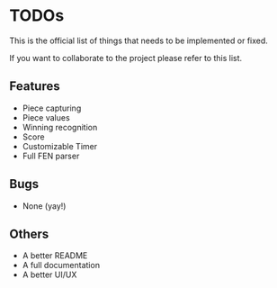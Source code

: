 # TODOs

This is the official list of things that needs to be implemented or fixed.

If you want to collaborate to the project please refer to this list.

## Features

- Piece capturing
- Piece values
- Winning recognition
- Score
- Customizable Timer
- Full FEN parser

## Bugs

- None (yay!)

## Others

- A better README
- A full documentation
- A better UI/UX
